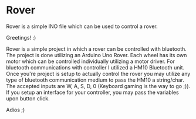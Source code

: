 # Rover
Rover is a simple INO file which can be used to control a rover. 

Greetings! :)

Rover is a simple project in which a rover can 
be controlled with bluetooth. The project is 
done utilizing an Arduino Uno Rover. Each 
wheel has its own motor which can be controlled
individually utilizing a motor driver. For
bluetooth communications with controller I utilized
a HM10 Bluetooth unit. Once you're project is 
setup to actually control the rover you may utilize 
any type of bluetooth communication medium to pass
the HM10 a string/char. The accepted inputs are 
W, A, S, D, 0 (Keyboard gaming is the way to go ;)). 
If you setup an interface for your controller, you 
may pass the variables upon button click. 

Adios ;)

